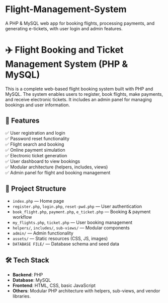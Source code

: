 # Flight-Management-System
A PHP &amp; MySQL web app for booking flights, processing payments, and generating e-tickets, with user login and admin features.


# ✈️ Flight Booking and Ticket Management System (PHP & MySQL)

This is a complete web-based flight booking system built with PHP and MySQL. The system enables users to register, book flights, make payments, and receive electronic tickets. It includes an admin panel for managing bookings and user information.

## 🚀 Features

✅ User registration and login  
✅ Password reset functionality  
✅ Flight search and booking  
✅ Online payment simulation  
✅ Electronic ticket generation  
✅ User dashboard to view bookings  
✅ Modular architecture (helpers, includes, views)  
✅ Admin panel for flight and booking management

## 📁 Project Structure

- `index.php` — Home page  
- `register.php`, `login.php`, `reset-pwd.php` — User authentication  
- `book_flight.php`, `payment.php`, `e_ticket.php` — Booking & payment workflow  
- `my_flights.php`, `ticket.php` — User booking management  
- `helpers/`, `includes/`, `sub-views/` — Modular components  
- `admin/` — Admin functionality  
- `assets/` — Static resources (CSS, JS, images)  
- `DATABASE FILE/` — Database schema and seed data  

## 🛠️ Tech Stack

- **Backend**: PHP  
- **Database**: MySQL  
- **Frontend**: HTML, CSS, basic JavaScript  
- **Others**: Modular PHP architecture with helpers, sub-views, and vendor libraries.
